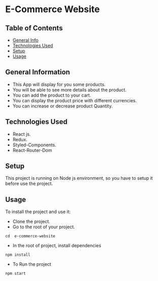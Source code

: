 # E-Commerce Website
## Table of Contents
* [General Info](#general-information)
* [Technologies Used](#technologies-used)
* [Setup](#setup)
* [Usage](#usage)


## General Information
- This App will display for you some products.
- You will be able to see more details about the product.
- You can add the product to your cart.
- You can display the product price with different currencies.
- You can increase or decrease product Quantity.

## Technologies Used
- React js.
- Redux.
- Styled-Components.
- React-Router-Dom

## Setup
This project is running on Node js environment, so you have to setup it before use the project.


## Usage
To install the project and use it:
- Clone the project.
- Go to the root of your project. 
```
cd  e-commerce-website
```
- In the root of project, install dependencies
```
npm install
```
- To Run the project
```
npm start
```
